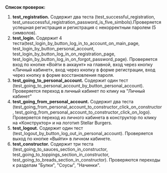 **Список проверок:**

1. **test_registration.** Содержит два теста (test_successful_registration, test_unsuccessful_registration_password_is_five_simbols).Проверяется успешная регистрация и регистрация с некорректным паролем (5 символов).
2. **test_login.** Содержит 4 теста(test_login_by_button_log_in_to_account_on_main_page, test_login_by_button_personal_account, test_login_by_button_log_in_on_registration_page, test_login_by_button_log_in_on_forgot_password_page). Проверяется вход по кнопке «Войти в аккаунт» на главной,
вход через кнопку «Личный кабинет»,
вход через кнопку в форме регистрации,
вход через кнопку в форме восстановления пароля.
3. **test_going_to_personal_account.** Содержит один тест (test_going_to_personal_account_by_button_personal_account). Проверяется переход в личный кабинет по клику на "Личный кабинет"
4. **test_going_from_personal_account.** Содержит два теста (test_going_from_personal_account_to_constructor_click_on_constructor, test_going_from_personal_account_to_constructor_click_on_logo). Проверяется переход из личного кабинета в конструктор по клику на «Конструктор» и на логотип Stellar Burgers.
5. **test_logout.** Содержит один тест (test_logout_by_button_log_out_in_personal_account). Проверяется выход по кнопке «Выйти» в личном кабинете.
6. **test_constructor.** Содержит три теста (test_going_to_sauces_section_in_constructor, test_going_to_toppings_section_in_constructor, test_going_to_breads_section_in_constructor). Проверяются переходы к разделам "Булки", "Соусы", "Начинки".